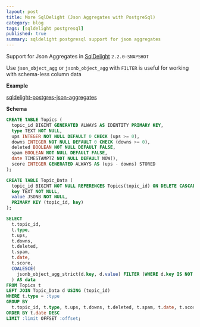 ```yaml
---
layout: post
title: More SqlDelight (Json Aggregates with PostgreSql)
category: blog
tags: [sqldelight postgresql] 
published: true
summary: sqldelight postgresql support for json aggregates 
---
```


Support for Json Aggregates in [SqlDelight](https://github.com/sqldelight/sqldelight/pull/5957) `2.2.0-SNAPSHOT`

Use `json_object_agg` or `jsonb_object_agg` with `FILTER` is useful for working with schema-less column data

**Example**

[sqldelight-postgres-json-aggregates](https://github.com/griffio/sqldelight-postgres-json-aggregates)

**Schema**

```sql
CREATE TABLE Topics (
  topic_id BIGINT GENERATED ALWAYS AS IDENTITY PRIMARY KEY,
  type TEXT NOT NULL,
  ups INTEGER NOT NULL DEFAULT 0 CHECK (ups >= 0),
  downs INTEGER NOT NULL DEFAULT 0 CHECK (downs >= 0),
  deleted BOOLEAN NOT NULL DEFAULT FALSE,
  spam BOOLEAN NOT NULL DEFAULT FALSE,
  date TIMESTAMPTZ NOT NULL DEFAULT NOW(),
  score INTEGER GENERATED ALWAYS AS (ups - downs) STORED
);

CREATE TABLE Topic_Data (
  topic_id BIGINT NOT NULL REFERENCES Topics(topic_id) ON DELETE CASCADE,
  key TEXT NOT NULL,
  value JSONB NOT NULL,
  PRIMARY KEY (topic_id, key)
);
```

```sql
SELECT
  t.topic_id,
  t.type,
  t.ups,
  t.downs,
  t.deleted,
  t.spam,
  t.date,
  t.score,
  COALESCE(
    jsonb_object_agg_strict(d.key, d.value) FILTER (WHERE d.key IS NOT NULL), '{}'::JSONB
  ) AS data
FROM Topics t
LEFT JOIN Topic_Data d USING (topic_id)
WHERE t.type = :type
GROUP BY
  t.topic_id, t.type, t.ups, t.downs, t.deleted, t.spam, t.date, t.score
ORDER BY t.date DESC
LIMIT :limit OFFSET :offset;
```
